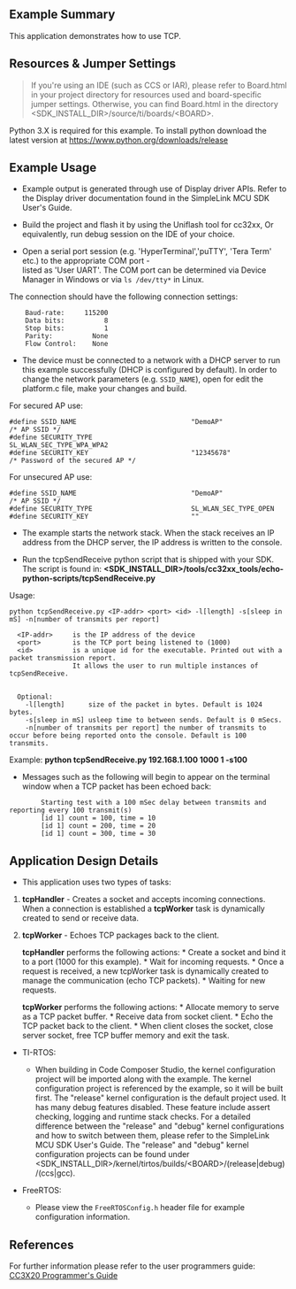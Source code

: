 ## Example Summary

This application demonstrates how to use TCP.


## Resources & Jumper Settings

> If you're using an IDE (such as CCS or IAR), please refer to Board.html in
your project directory for resources used and board-specific jumper settings.
Otherwise, you can find Board.html in the directory
&lt;SDK_INSTALL_DIR&gt;/source/ti/boards/&lt;BOARD&gt;.

Python 3.X is required for this example. To install python download the latest
version at https://www.python.org/downloads/release

## Example Usage

* Example output is generated through use of Display driver APIs. Refer to the
Display driver documentation found in the SimpleLink MCU SDK User's Guide.

* Build the project and flash it by using the Uniflash tool for cc32xx,
Or equivalently, run debug session on the IDE of your choice.

* Open a serial port session (e.g. 'HyperTerminal','puTTY', 'Tera Term' etc.) to the appropriate COM port -   
listed as 'User UART'.
The COM port can be determined via Device Manager in Windows or via `ls /dev/tty*` in Linux.

The connection should have the following connection settings:
```
    Baud-rate:     115200
    Data bits:          8
    Stop bits:          1
    Parity:          None
    Flow Control:    None
```

* The device must be connected to a network with a DHCP server to run this
example successfully (DHCP is configured by default).
In order to change the network parameters (e.g. `SSID_NAME`), open for edit the platform.c file, make
your changes and build.

For secured AP use:
```
#define SSID_NAME                             "DemoAP"                  /* AP SSID */
#define SECURITY_TYPE                         SL_WLAN_SEC_TYPE_WPA_WPA2
#define SECURITY_KEY                          "12345678"                /* Password of the secured AP */
```
For unsecured AP use:
```
#define SSID_NAME                             "DemoAP"                  /* AP SSID */
#define SECURITY_TYPE                         SL_WLAN_SEC_TYPE_OPEN
#define SECURITY_KEY                          ""
```                

* The example starts the network stack. When the stack receives an IP address from the DHCP server, the IP address is written to the console.

* Run the tcpSendReceive python script that is shipped with your SDK. The script is found in:
**&lt;SDK_INSTALL_DIR&gt;/tools/cc32xx_tools/echo-python-scripts/tcpSendReceive.py**

Usage:

```
python tcpSendReceive.py <IP-addr> <port> <id> -l[length] -s[sleep in mS] -n[number of transmits per report]

  <IP-addr>     is the IP address of the device
  <port>        is the TCP port being listened to (1000)
  <id>          is a unique id for the executable. Printed out with a packet transmission report.
                It allows the user to run multiple instances of tcpSendReceive.


  Optional:
    -l[length]      size of the packet in bytes. Default is 1024 bytes.
    -s[sleep in mS] usleep time to between sends. Default is 0 mSecs.
    -n[number of transmits per report] the number of transmits to occur before being reported onto the console. Default is 100 transmits.
```

  Example:
        **python tcpSendReceive.py 192.168.1.100 1000 1 -s100**

* Messages such as the following will begin to appear on the terminal window when a TCP packet has been echoed back:
```
        Starting test with a 100 mSec delay between transmits and reporting every 100 transmit(s)
        [id 1] count = 100, time = 10
        [id 1] count = 200, time = 20
        [id 1] count = 300, time = 30
```

## Application Design Details

* This application uses two types of tasks:

1. **tcpHandler** - Creates a socket and accepts incoming connections.  When a
                  connection is established a **tcpWorker** task is dynamically
                  created to send or receive data.
2. **tcpWorker**  - Echoes TCP packages back to the client.

	**tcpHandler** performs the following actions:
	   * Create a socket and bind it to a port (1000 for this example).
	   * Wait for incoming requests.
	   * Once a request is received, a new tcpWorker task is dynamically created to
	     manage the communication (echo TCP packets).
	   * Waiting for new requests.
	
	**tcpWorker** performs the following actions:
	   * Allocate memory to serve as a TCP packet buffer.
	   * Receive data from socket client.
	   * Echo the TCP packet back to the client.
	   * When client closes the socket, close server socket, free TCP buffer memory
	     and exit the task.

* TI-RTOS:

    * When building in Code Composer Studio, the kernel configuration project will
be imported along with the example. The kernel configuration project is
referenced by the example, so it will be built first. The "release" kernel
configuration is the default project used. It has many debug features disabled.
These feature include assert checking, logging and runtime stack checks. For a
detailed difference between the "release" and "debug" kernel configurations and
how to switch between them, please refer to the SimpleLink MCU SDK User's
Guide. The "release" and "debug" kernel configuration projects can be found
under &lt;SDK_INSTALL_DIR&gt;/kernel/tirtos/builds/&lt;BOARD&gt;/(release|debug)/(ccs|gcc).

* FreeRTOS:

    * Please view the `FreeRTOSConfig.h` header file for example configuration
information.

## References
For further information please refer to the user programmers guide: [CC3X20 Programmer's Guide](http://www.ti.com/lit/swru455)